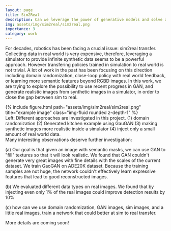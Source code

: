 ```yaml
---
layout: page
title: Sim2Real
description: Can we leverage the power of generative models and solve a long-standing issue in robotics?
img: assets/img/sim2real/sim2real.png
importance: 3
category: work
---
```

For decades, robotics has been facing a crucial issue: sim2real transfer. Collecting data in real world is very expensive,
therefore, leveraging a simulator to provide infinite synthetic data seems to be a powerful approach. However transfering 
policies trained in simulation to real world is not trivial. A lot of work in the past has been focusing on this direction including
domain randomization, close-loop policy with real world feedback, or learning more semantic features beyond RGBD images. In this work, 
we are trying to explore the possibility to use recent progress in GAN, and generate realistic images from synthetic images in a 
simulator, in order to close the gap between sim to real. 

<div class="row">
    <div class="col-sm mt-3 mt-md-0">
        {% include figure.html path="assets/img/sim2real/sim2real.png" title="example image" class="img-fluid rounded z-depth-1" %}
    </div>
</div>
<div class="caption">
    Left: Different approaches are investigated in this project. (1) domain randomization (2) Generated kitchen example using GauGAN (3) making synthetic images more realistic inside a simulator (4) inject only a small amount of real world data. 
</div>
Many interesting observations deserve further investigation: 

(a) Our goal is that given an image with semantic masks, we can use GAN to "fill" textures so that it will look realistic.
 We found that GAN couldn't generate very great images with fine details with the scales of the current dataset. We train GaoGAN on ADE20K dataset. Because the training samples are not huge, the network couldn't effectively learn
expressive features that lead to good reconstructed images. 

(b) We evaluated different data types on real images. We found that by injecting even only 1% of the real images could improve detection results by 10%

(c) how can we use domain randomization, GAN images, sim images, and a little real images, train a network that could better at sim to real transfer. 


More details are coming soon!